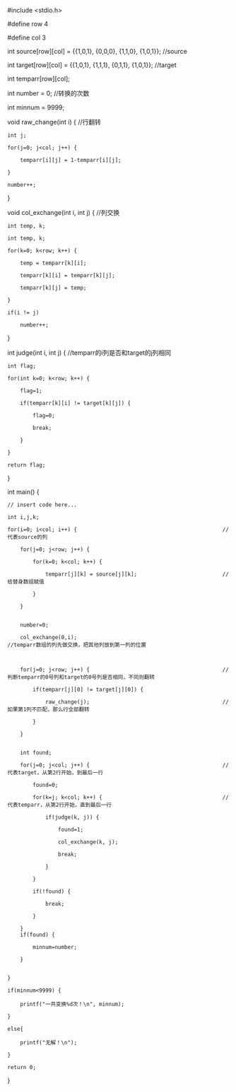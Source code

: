#include <stdio.h>


#define row 4

#define col 3


int source[row][col] = {{1,0,1}, {0,0,0}, {1,1,0}, {1,0,1}};            //source

int target[row][col] = {{1,0,1}, {1,1,1}, {0,1,1}, {1,0,1}};            //target

int temparr[row][col];

int number = 0;                                                         //转换的次数

int minnum = 9999;


void raw_change(int i) {                                                //行翻转

    int j;
    
    for(j=0; j<col; j++) {
    
        temparr[i][j] = 1-temparr[i][j];
        
    }
    
    number++;
    
}


void col_exchange(int i, int j) {                                       //列交换

    int temp, k;
    
    int temp, k;
    
    for(k=0; k<row; k++) {
    
        temp = temparr[k][i];
        
        temparr[k][i] = temparr[k][j];
        
        temparr[k][j] = temp;
        
    }
    
    if(i != j)
    
        number++;
        
}

int judge(int i, int j) {                                               //temparr的i列是否和target的j列相同

    int flag;
    
    for(int k=0; k<row; k++) {
    
        flag=1;
        
        if(temparr[k][i] != target[k][j]) {
        
            flag=0;
            
            break;
            
        }
        
    }
    
    return flag;
    
}


int main() {

    // insert code here...
    
    int i,j,k;
    
    for(i=0; i<col; i++) {                                              //代表source的列
    
        for(j=0; j<row; j++) {
        
            for(k=0; k<col; k++) {
            
                temparr[j][k] = source[j][k];                           //给替身数组赋值
                
            }
            
        }
        
        
        number=0;
        
        col_exchange(0,i);                                              //temparr数组的列先做交换，把其他列放到第一列的位置
        
        
        
        for(j=0; j<row; j++) {                                          //判断temparr的0号列和target的0号列是否相同，不同则翻转
        
            if(temparr[j][0] != target[j][0]) {
            
                raw_change(j);                                          //如果第1列不匹配，那么行全部翻转
                
            }
            
        }
        
        
        int found;
        
        for(j=0; j<col; j++) {                                          //代表target，从第2行开始，到最后一行
        
            found=0;
            
            for(k=j; k<col; k++) {                                      //代表temparr，从第2行开始，直到最后一行
            
                if(judge(k, j)) {
                
                    found=1;
                    
                    col_exchange(k, j);
                    
                    break;
                    
                }
                
            }
            
            if(!found) {
            
                break;
                
            }
            
        }
        if(found) {
        
            minnum=number;
            
        }
        
        
    }
    
    if(minnum<9999) {
    
        printf("一共变换%d次！\n", minnum);
        
    }
    
    else{
    
        printf("无解！\n");
        
    }
    
    return 0;
    
}
